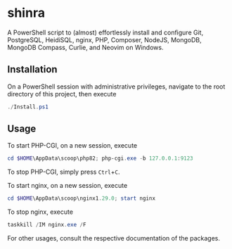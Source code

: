 # shinra
A PowerShell script to (almost) effortlessly install and configure Git, PostgreSQL, HeidiSQL, nginx, PHP, Composer, NodeJS, MongoDB, MongoDB Compass, Curlie, and Neovim on Windows.

## Installation
On a PowerShell session with administrative privileges, navigate to the root directory of this project, then execute
```powershell
./Install.ps1
```

## Usage
To start PHP-CGI, on a new session, execute
```powershell
cd $HOME\AppData\scoop\php82; php-cgi.exe -b 127.0.0.1:9123
```

To stop PHP-CGI, simply press ```Ctrl```+```C```.

To start nginx, on a new session, execute
```powershell
cd $HOME\AppData\scoop\nginx1.29.0; start nginx
```

To stop nginx, execute
```powershell
taskkill /IM nginx.exe /F
```

For other usages, consult the respective documentation of the packages.
